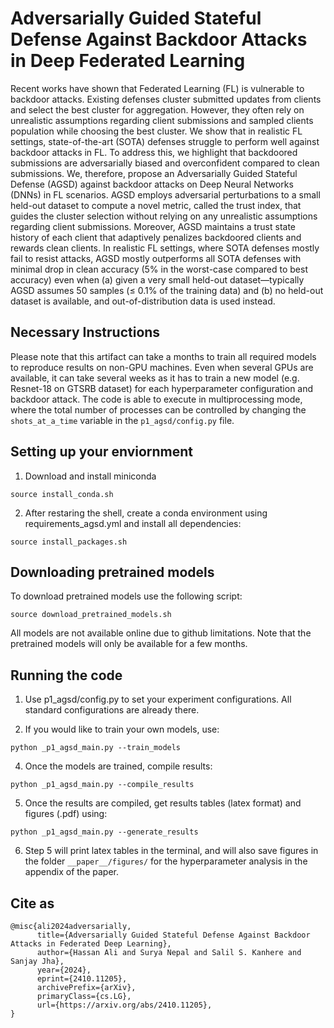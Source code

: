 # Adversarially Guided Stateful Defense Against Backdoor Attacks in Deep Federated Learning

Recent works have shown that Federated Learning (FL) is vulnerable to backdoor attacks. Existing defenses cluster submitted updates from clients and select the best cluster for aggregation. However, they often rely on unrealistic assumptions regarding client submissions and sampled clients population while choosing the best cluster. We show that in realistic FL settings, state-of-the-art (SOTA) defenses struggle to perform well against backdoor attacks in FL. To address this, we highlight that backdoored submissions are adversarially biased and overconfident compared to clean submissions. We, therefore, propose an Adversarially Guided Stateful Defense (AGSD) against backdoor attacks on Deep Neural Networks (DNNs) in FL scenarios. AGSD employs adversarial perturbations to a small held-out dataset to compute a novel metric, called the trust index, that guides the cluster selection without relying on any unrealistic assumptions regarding client submissions. Moreover, AGSD maintains a trust state history of each client that adaptively penalizes backdoored clients and rewards clean clients. In realistic FL settings, where SOTA defenses mostly fail to resist attacks, AGSD mostly outperforms all SOTA defenses with minimal drop in clean accuracy (5% in the worst-case compared to best accuracy) even when (a) given a very small held-out dataset—typically AGSD assumes 50 samples (≤ 0.1% of the training data) and (b) no held-out dataset is available, and out-of-distribution data is used instead.

## Necessary Instructions

Please note that this artifact can take a months to train all required models to reproduce results on non-GPU machines. Even when several GPUs are available, it can take several weeks as it has to train a new model (e.g. Resnet-18 on GTSRB dataset) for each hyperparameter configuration and backdoor attack. The code is able to execute in multiprocessing mode, where the total number of processes can be controlled by changing the ```shots_at_a_time``` variable in the ```p1_agsd/config.py``` file.


## Setting up your enviornment
1. Download and install miniconda
```
source install_conda.sh
```

2. After restaring the shell, create a conda environment using requirements_agsd.yml and install all dependencies:
```
source install_packages.sh
```

## Downloading pretrained models
To download pretrained models use the following script:
```
source download_pretrained_models.sh
```
All models are not available online due to github limitations. Note that the pretrained models will only be available for a few months.

## Running the code
1. Use p1_agsd/config.py to set your experiment configurations. All standard configurations are already there.

2. If you would like to train your own models, use:
```
python _p1_agsd_main.py --train_models
```

4. Once the models are trained, compile results:
```
python _p1_agsd_main.py --compile_results
```

5. Once the results are compiled, get results tables (latex format) and figures (.pdf) using:
```
python _p1_agsd_main.py --generate_results
```

6. Step 5 will print latex tables in the terminal, and will also save figures in the folder ```__paper__/figures/``` for the hyperparameter analysis in the appendix of the paper.

## Cite as
```
@misc{ali2024adversarially,
      title={Adversarially Guided Stateful Defense Against Backdoor Attacks in Federated Deep Learning}, 
      author={Hassan Ali and Surya Nepal and Salil S. Kanhere and Sanjay Jha},
      year={2024},
      eprint={2410.11205},
      archivePrefix={arXiv},
      primaryClass={cs.LG},
      url={https://arxiv.org/abs/2410.11205}, 
}
```

